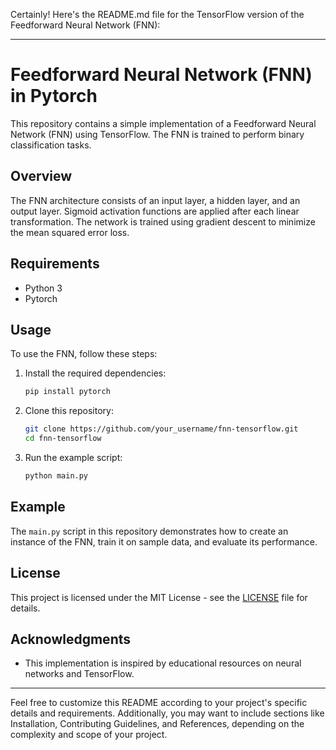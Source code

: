 Certainly! Here's the README.md file for the TensorFlow version of the Feedforward Neural Network (FNN):

---

# Feedforward Neural Network (FNN) in Pytorch

This repository contains a simple implementation of a Feedforward Neural Network (FNN) using TensorFlow. The FNN is trained to perform binary classification tasks.

## Overview

The FNN architecture consists of an input layer, a hidden layer, and an output layer. Sigmoid activation functions are applied after each linear transformation. The network is trained using gradient descent to minimize the mean squared error loss.

## Requirements

- Python 3
- Pytorch

## Usage

To use the FNN, follow these steps:

1. Install the required dependencies:
   ```bash
   pip install pytorch
   ```

2. Clone this repository:
   ```bash
   git clone https://github.com/your_username/fnn-tensorflow.git
   cd fnn-tensorflow
   ```

3. Run the example script:
   ```bash
   python main.py
   ```

## Example

The `main.py` script in this repository demonstrates how to create an instance of the FNN, train it on sample data, and evaluate its performance.

## License

This project is licensed under the MIT License - see the [LICENSE](LICENSE) file for details.

## Acknowledgments

- This implementation is inspired by educational resources on neural networks and TensorFlow.

---

Feel free to customize this README according to your project's specific details and requirements. Additionally, you may want to include sections like Installation, Contributing Guidelines, and References, depending on the complexity and scope of your project.
